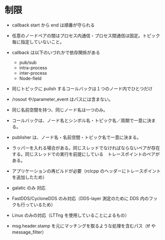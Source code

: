 # 制限

- callback start から end は順番が守られる
- 任意のノードペアの間はプロセス内通信・プロセス間通信は固定。トピック毎に指定していないこと。
- callback は以下のいづれかで依存関係がある
  - pub/sub
  - intra-process
  - inter-process
  - Node-field
- 同じトピックに pulish するコールバックは１つのノード内でひとつだけ
- /rosout や/parameter_event はパスには含まない。
- 同じ名前空間を持つ、同じノード名は一つのみ。
- コールバックは、ノード名とシンボル名・トピック名／周期で一意に決まる。
- publisher は、ノード名・名前空間・トピック名で一意に決まる。
- ラッパーを入れる場合がある。同じスレッドでなければならないペアが存在する。同じスレッドでの実行を前提にしている　トレースポイントのペアがある。

- アプリケーションの再ビルドが必要（rclcpp のヘッダーにトレースポイントを追加したため）
- galatic のみ 対応
- FastDDS/CycloneDDS のみ対応（DDS-layer 測定のために DDS 内のフックも行っているため）
- Linux のみの対応（LTTng を使用していることによるもの）

- msg.header.stamp を元にマッチングを取るような処理を含むパス（tf や message_filter）
